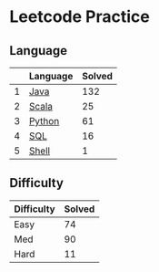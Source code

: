 # Leetcode Practice

## Language
| |Language|Solved|
|---|---|---|
|1|<a href='https://github.com/barneywill/leetcode/tree/master/leetcode/src/java'>Java</a>|132|
|2|<a href='https://github.com/barneywill/leetcode/tree/master/leetcode/src/scala'>Scala</a>|25|
|3|<a href='https://github.com/barneywill/leetcode/tree/master/leetcode/src/python'>Python</a>|61|
|4|<a href='https://github.com/barneywill/leetcode/tree/master/leetcode/src/sql'>SQL</a>|16|
|5|<a href='https://github.com/barneywill/leetcode/tree/master/leetcode/src/shell'>Shell</a>|1|

## Difficulty
|Difficulty|Solved|
|---|---|
|Easy|74|
|Med|90|
|Hard|11|
